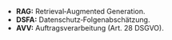 <ul>
<li><strong>RAG:</strong> Retrieval‑Augmented Generation.</li>
<li><strong>DSFA:</strong> Datenschutz‑Folgenabschätzung.</li>
<li><strong>AVV:</strong> Auftragsverarbeitung (Art. 28 DSGVO).</li>
</ul>